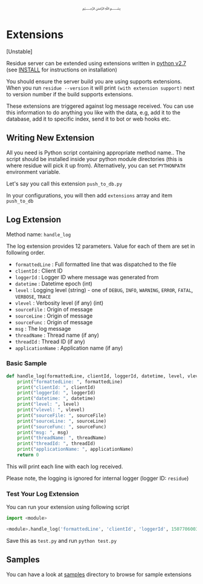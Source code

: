 <p align="center">
   ﷽
</p>

# Extensions
[Unstable]

Residue server can be extended using extensions written in [python v2.7](https://www.python.org/ftp/python/2.7.14/Python-2.7.14.tgz) (see [INSTALL](/docs/INSTALL.docs) for instructions on installation)

You should ensure the server build you are using supports extensions. When you run `residue --version` it will print `(with extension support)` next to version number if the build supports extensions.

These extensions are triggered against log message received. You can use this information to do anything you like with the data, e.g, add it to the database, add it to specific index, send it to bot or web hooks etc.

## Writing New Extension
All you need is Python script containing appropriate method name.. The script should be installed inside your python module directories (this is where residue will pick it up from). Alternatively, you can set `PYTHONPATH` environment variable.

Let's say you call this extension `push_to_db.py`

In your configurations, you will then add `extensions` array and item `push_to_db`

## Log Extension
Method name: `handle_log`

The log extension provides 12 parameters. Value for each of them are set in following order.

 * `formattedLine` : Full formatted line that was dispatched to the file
 * `clientId` : Client ID
 * `loggerId` : Logger ID where message was generated from
 * `datetime` : Datetime epoch (int)
 * `level` : Logging level (string) - one of `DEBUG`, `INFO`, `WARNING`, `ERROR`, `FATAL`, `VERBOSE`, `TRACE`
 * `vlevel` : Verbosity level (if any) (int)
 * `sourceFile` : Origin of message
 * `sourceLine` : Origin of message
 * `sourceFunc` : Origin of message
 * `msg` : The log message
 * `threadName` : Thread name (if any)
 * `threadId` : Thread ID (if any)
 * `applicationName` : Application name (if any)
 
### Basic Sample
```python
def handle_log(formattedLine, clientId, loggerId, datetime, level, vlevel, sourceFile, sourceLine, sourceFunc, msg, threadName, threadId, applicationName):
    print("formattedLine: ", formattedLine)
    print("clientId: ", clientId)
    print("loggerId: ", loggerId)
    print("datetime: ", datetime)
    print("level: ", level)
    print("vlevel: ", vlevel)
    print("sourceFile: ", sourceFile)
    print("sourceLine: ", sourceLine)
    print("sourceFunc: ", sourceFunc)
    print("msg: ", msg)
    print("threadName: ", threadName)
    print("threadId: ", threadId)
    print("applicationName: ", applicationName)
    return 0
```

This will print each line with each log received.

Please note, the logging is ignored for internal logger (logger ID: `residue`)

### Test Your Log Extension
You can run your extension using following script

```python
import <module>

<module>.handle_log('formattedLine', 'clientId', 'loggerId', 1507706003171, 'INFO', 0, 'sourceFile', 'sourceLine', 'sourceFunc', 'log msg', 'threadName', 'threadId', 'applicationName')
```

Save this as `test.py` and run `python test.py`

## Samples
You can have a look at [samples](/samples/extensions) directory to browse for sample extensions

